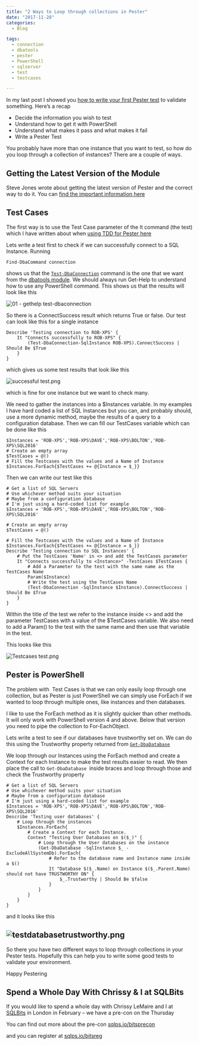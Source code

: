 ```yaml
---
title: "2 Ways to Loop through collections in Pester"
date: "2017-11-28" 
categories:
  - Blog

tags:
  - connection
  - dbatools
  - pester
  - PowerShell
  - sqlserver
  - test
  - testcases

---
```

In my last post I showed you [how to write your first Pester test](https://blog.robsewell.com/write-your-first-pester-test-today/) to validate something. Here’s a recap

*   Decide the information you wish to test
*   Understand how to get it with PowerShell
*   Understand what makes it pass and what makes it fail
*   Write a Pester Test

You probably have more than one instance that you want to test, so how do you loop through a collection of instances? There are a couple of ways.

Getting the Latest Version of the Module
----------------------------------------

Steve Jones wrote about getting the latest version of Pester and the correct way to do it. You can [find the important information here](https://voiceofthedba.com/2017/11/27/installing-pester/)

Test Cases
----------

The first way is to use the Test Case parameter of the It command (the test) which I have written about when [using TDD for Pester here](https://blog.robsewell.com/writing-dynamic-and-random-tests-cases-for-pester/)

Lets write a test first to check if we can successfully connect to a SQL Instance. Running

`Find-DbaCommand connection`

shows us that the [`Test-DbaConnection`](https://dbatools.io/functions/test-dbaconnection/) command is the one that we want from the [dbatools module](http://dbatools.io). We should always run Get-Help to understand how to use any PowerShell command. This shows us that the results will look like this

![01 - gethelp test-dbaconnection](https://blog.robsewell.com/assets/uploads/2017/11/01-gethelp-test-dbaconnection.png)

So there is a ConnectSuccess result which returns True or false. Our test can look like this for a single instance
```
Describe 'Testing connection to ROB-XPS' {
    It "Connects successfully to ROB-XPS" {
        (Test-DbaConnection-SqlInstance ROB-XPS).ConnectSuccess | Should Be $True
    }
}
```
which gives us some test results that look like this

![successful test.png](https://blog.robsewell.com/assets/uploads/2017/11/successful-test.png)

which is fine for one instance but we want to check many.

We need to gather the instances into a $Instances variable. In my examples I have hard coded a list of SQL Instances but you can, and probably should, use a more dynamic method, maybe the results of a query to a configuration database. Then we can fill our TestCases variable which can be done like this
```
$Instances = 'ROB-XPS','ROB-XPS\DAVE','ROB-XPS\BOLTON','ROB-XPS\SQL2016'
# Create an empty array
$TestCases = @()
# Fill the Testcases with the values and a Name of Instance
$Instances.ForEach{$TestCases += @{Instance = $_}}
```
Then we can write our test like this
```
# Get a list of SQL Servers
# Use whichever method suits your situation
# Maybe from a configuration database
# I'm just using a hard-coded list for example
$Instances = 'ROB-XPS','ROB-XPS\DAVE','ROB-XPS\BOLTON','ROB-XPS\SQL2016'

# Create an empty array
$TestCases = @()

# Fill the Testcases with the values and a Name of Instance
$Instances.ForEach{$TestCases += @{Instance = $_}}
Describe 'Testing connection to SQL Instances' {
    # Put the TestCases 'Name' in <> and add the TestCases parameter
    It "Connects successfully to <Instance>" -TestCases $TestCases {
        # Add a Parameter to the test with the same name as the TestCases Name
        Param($Instance)
        # Write the test using the TestCases Name
        (Test-DbaConnection -SqlInstance $Instance).ConnectSuccess | Should Be $True
    }
}
```
Within the title of the test we refer to the instance inside <> and add the parameter TestCases with a value of the $TestCases variable. We also need to add a Param() to the test with the same name and then use that variable in the test.

This looks like this

![Testcases test.png](https://blog.robsewell.com/assets/uploads/2017/11/Testcases-test.png)

Pester is PowerShell
--------------------

The problem with  Test Cases is that we can only easily loop through one collection, but as Pester is just PowerShell we can simply use ForEach if we wanted to loop through multiple ones, like instances and then databases.

I like to use the ForEach method as it is slightly quicker than other methods. It will only work with PowerShell version 4 and above. Below that version you need to pipe the collection to For-EachObject.

Lets write a test to see if our databases have trustworthy set on. We can do this using the Trustworthy property returned from [`Get-DbaDatabase`](https://dbatools.io/functions/Get-DbaDatabase/)

We loop through our Instances using the ForEach method and create a Context for each Instance to make the test results easier to read. We then place the call to `Get-DbaDatabase `inside braces and loop through those and check the Trustworthy property
```
# Get a list of SQL Servers
# Use whichever method suits your situation
# Maybe from a configuration database
# I'm just using a hard-coded list for example
$Instances = 'ROB-XPS','ROB-XPS\DAVE','ROB-XPS\BOLTON','ROB-XPS\SQL2016'
Describe 'Testing user databases' {
    # Loop through the instances
    $Instances.ForEach{
        # Create a Context for each Instance.
        Context "Testing User Databases on $($_)" {
            # Loop through the User databases on the instance
            (Get-DbaDatabase -SqlInstance $_ -ExcludeAllSystemDb).ForEach{
                # Refer to the database name and Instance name inside a $()
                It "Database $($_.Name) on Instance $($_.Parent.Name) should not have TRUSTWORTHY ON" {
                    $_.Trustworthy | Should Be $false
                }
            }
        }
    }
}
```
and it looks like this

![testdatabasetrustworthy.png](https://blog.robsewell.com/assets/uploads/2017/11/testdatabasetrustworthy.png)
------------------------------------------------------------------------------------------------------------------------------------

So there you have two different ways to loop through collections in your Pester tests. Hopefully this can help you to write some good tests to validate your environment.

Happy Pestering

Spend a Whole Day With Chrissy & I at SQLBits
---------------------------------------------

If you would like to spend a whole day with Chrissy LeMaire and I at [SQLBits](http://sqlbits.com) in London in February – we have a pre-con on the Thursday

You can find out more about the pre-con [sqlps.io/bitsprecon](http://sqlps.io/bitsprecon)

and you can register at [sqlps.io/bitsreg](http://sqlps.io/bitsreg)

